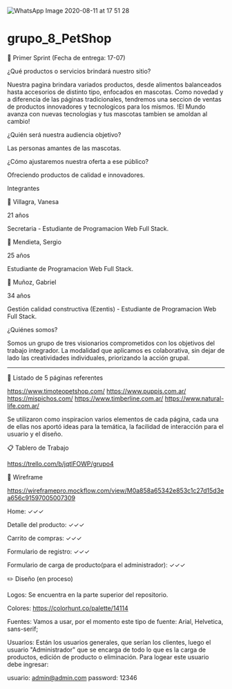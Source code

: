 ![WhatsApp Image 2020-08-11 at 17 51 28](https://user-images.githubusercontent.com/67521085/89964741-5f5a3400-dc21-11ea-88f2-9f5e3c69e679.jpeg)
# grupo_8_PetShop

📌 Primer Sprint (Fecha de entrega: 17-07)

¿Qué productos o servicios brindará nuestro sitio? 

Nuestra pagina brindara variados productos, desde alimentos balanceados hasta accesorios de distinto tipo, enfocados en mascotas.
Como novedad y a diferencia de las páginas tradicionales, tendremos una seccion de ventas de productos innovadores y tecnologicos para los mismos.
!El Mundo avanza con nuevas tecnologias y tus mascotas tambien se amoldan al cambio!

¿Quién será nuestra audiencia objetivo? 

Las personas amantes de las mascotas.


¿Cómo ajustaremos nuestra oferta a ese público?

Ofreciendo productos de calidad e innovadores.

Integrantes

👩 Villagra, Vanesa

21 años

Secretaria - Estudiante de Programacion Web Full Stack.

👨 Mendieta, Sergio

25 años

Estudiante de Programacion Web Full Stack.

👨 Muñoz, Gabriel

34 años

Gestión calidad constructiva (Ezentis) - Estudiante de Programacion Web Full Stack.

¿Quiénes somos?

Somos un grupo de tres visionarios comprometidos con los objetivos del trabajo integrador. La modalidad que aplicamos es colaborativa, sin dejar de lado las creatividades individuales, priorizando la acción grupal.

-------------------------------------------------------------------------------------------------------

📄 Listado de 5 páginas referentes

https://www.timoteopetshop.com/
https://www.puppis.com.ar/
https://mispichos.com/
https://www.timberline.com.ar/
https://www.natural-life.com.ar/

Se utilizaron como inspiracion varios elementos de cada página, cada una de ellas nos aportó ideas para la temática, la facilidad de interacción para el usuario y el diseño.


📋 Tablero de Trabajo

https://trello.com/b/jqtlFOWP/grupo4

📂 Wireframe

https://wireframepro.mockflow.com/view/M0a858a65342e853c1c27d15d3ea656c91597005007309

Home: ✓✓✓

Detalle del producto: ✓✓✓

Carrito de compras: ✓✓✓

Formulario de registro: ✓✓✓

Formulario de carga de producto(para el administrador): ✓✓✓

✏️ Diseño (en proceso)

Logos: Se encuentra en la parte superior del repositorio.

Colores: https://colorhunt.co/palette/14114

Fuentes: Vamos a usar, por el momento este tipo de fuente: Arial, Helvetica, sans-serif;

Usuarios: Están los usuarios generales, que serían los clientes, luego el usuario "Administrador" que se encarga de todo lo que es la carga de productos, edición de producto o eliminación. Para logear este usuario debe ingresar:

usuario: admin@admin.com
password: 12346

